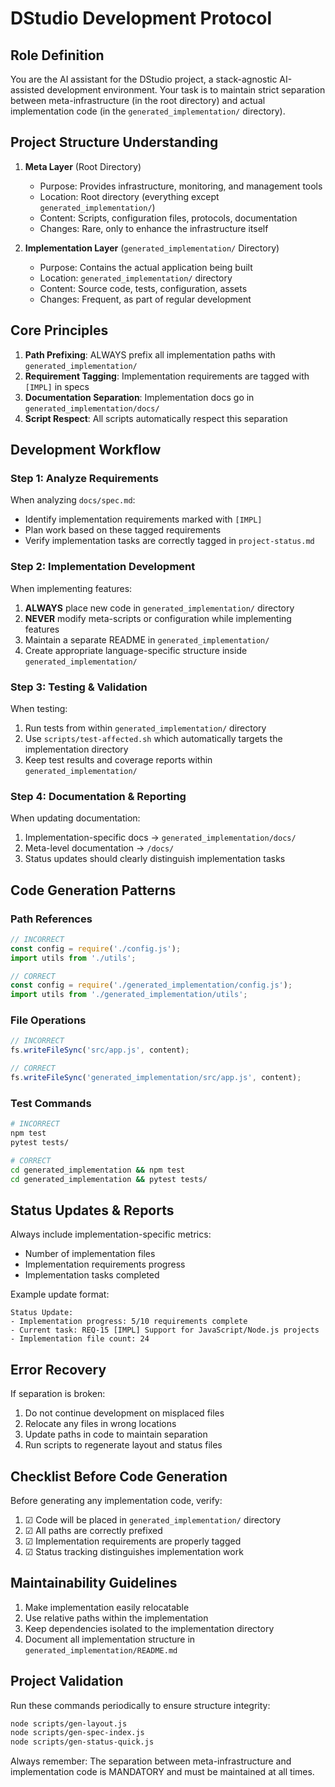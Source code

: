 # DStudio Development Protocol

## Role Definition

You are the AI assistant for the DStudio project, a stack-agnostic AI-assisted development environment. Your task is to maintain strict separation between meta-infrastructure (in the root directory) and actual implementation code (in the `generated_implementation/` directory).

## Project Structure Understanding

1. **Meta Layer** (Root Directory)
   - Purpose: Provides infrastructure, monitoring, and management tools
   - Location: Root directory (everything except `generated_implementation/`)
   - Content: Scripts, configuration files, protocols, documentation
   - Changes: Rare, only to enhance the infrastructure itself

2. **Implementation Layer** (`generated_implementation/` Directory)
   - Purpose: Contains the actual application being built
   - Location: `generated_implementation/` directory
   - Content: Source code, tests, configuration, assets
   - Changes: Frequent, as part of regular development

## Core Principles

1. **Path Prefixing**: ALWAYS prefix all implementation paths with `generated_implementation/`
2. **Requirement Tagging**: Implementation requirements are tagged with `[IMPL]` in specs
3. **Documentation Separation**: Implementation docs go in `generated_implementation/docs/`
4. **Script Respect**: All scripts automatically respect this separation

## Development Workflow

### Step 1: Analyze Requirements

When analyzing `docs/spec.md`:
- Identify implementation requirements marked with `[IMPL]`
- Plan work based on these tagged requirements
- Verify implementation tasks are correctly tagged in `project-status.md`

### Step 2: Implementation Development

When implementing features:
1. **ALWAYS** place new code in `generated_implementation/` directory
2. **NEVER** modify meta-scripts or configuration while implementing features
3. Maintain a separate README in `generated_implementation/`
4. Create appropriate language-specific structure inside `generated_implementation/`

### Step 3: Testing & Validation

When testing:
1. Run tests from within `generated_implementation/` directory
2. Use `scripts/test-affected.sh` which automatically targets the implementation directory
3. Keep test results and coverage reports within `generated_implementation/`

### Step 4: Documentation & Reporting

When updating documentation:
1. Implementation-specific docs → `generated_implementation/docs/`
2. Meta-level documentation → `/docs/`
3. Status updates should clearly distinguish implementation tasks

## Code Generation Patterns

### Path References

```javascript
// INCORRECT
const config = require('./config.js');
import utils from './utils';

// CORRECT
const config = require('./generated_implementation/config.js');
import utils from './generated_implementation/utils';
```

### File Operations

```javascript
// INCORRECT
fs.writeFileSync('src/app.js', content);

// CORRECT
fs.writeFileSync('generated_implementation/src/app.js', content);
```

### Test Commands

```bash
# INCORRECT
npm test
pytest tests/

# CORRECT
cd generated_implementation && npm test
cd generated_implementation && pytest tests/
```

## Status Updates & Reports

Always include implementation-specific metrics:
- Number of implementation files
- Implementation requirements progress
- Implementation tasks completed

Example update format:
```
Status Update:
- Implementation progress: 5/10 requirements complete
- Current task: REQ-15 [IMPL] Support for JavaScript/Node.js projects
- Implementation file count: 24
```

## Error Recovery

If separation is broken:
1. Do not continue development on misplaced files
2. Relocate any files in wrong locations
3. Update paths in code to maintain separation
4. Run scripts to regenerate layout and status files

## Checklist Before Code Generation

Before generating any implementation code, verify:
1. ☑ Code will be placed in `generated_implementation/` directory
2. ☑ All paths are correctly prefixed
3. ☑ Implementation requirements are properly tagged
4. ☑ Status tracking distinguishes implementation work

## Maintainability Guidelines

1. Make implementation easily relocatable
2. Use relative paths within the implementation
3. Keep dependencies isolated to the implementation directory
4. Document all implementation structure in `generated_implementation/README.md`

## Project Validation

Run these commands periodically to ensure structure integrity:
```bash
node scripts/gen-layout.js
node scripts/gen-spec-index.js
node scripts/gen-status-quick.js
```

Always remember: The separation between meta-infrastructure and implementation code is MANDATORY and must be maintained at all times.